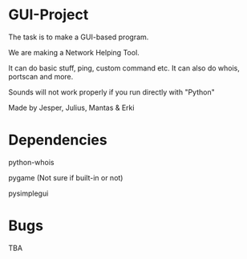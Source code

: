 # GUI-Project
The task is to make a GUI-based program.

We are making a Network Helping Tool.

It can do basic stuff, ping, custom command etc. It can also do whois, portscan and more.

Sounds will not work properly if you run directly with "Python"


Made by Jesper, Julius, Mantas & Erki

# Dependencies
python-whois

pygame (Not sure if built-in or not)

pysimplegui

# Bugs
TBA
